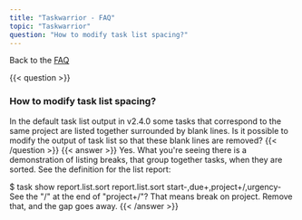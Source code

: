```yaml
---
title: "Taskwarrior - FAQ"
topic: "Taskwarrior"
question: "How to modify task list spacing?"
---
```


Back to the [FAQ](/support/faq)

{{< question >}}
### How to modify task list spacing?

In the default task list output in v2.4.0 some tasks that correspond to the same project are listed together surrounded by blank lines. Is it possible to modify the output of task list so that these blank lines are removed?
{{< /question >}}
{{< answer >}}
Yes.
What you're seeing there is a demonstration of listing breaks, that group together tasks, when they are sorted.
See the definition for the list report:

$ task show report.list.sort
report.list.sort        start-,due+,project+/,urgency-
See the "/" at the end of "project+/"?  That means break on project.
Remove that, and the gap goes away.
{{< /answer >}}
